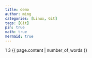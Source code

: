 ```yaml
---
title: demo
author: ming
categories: [Linux, Git]
tags: [Git]
pin: true
math: true
mermaid: true
---
```

1
3
{{ page.content | number_of_words }}